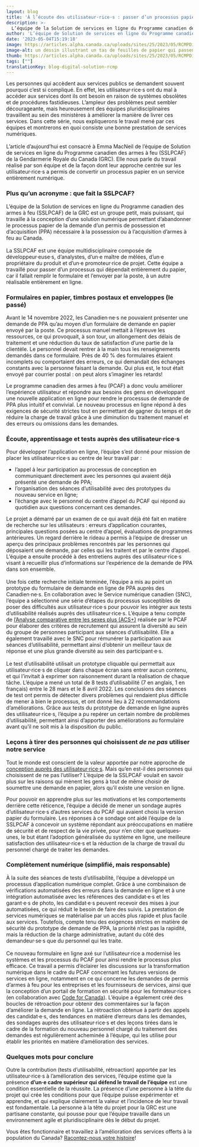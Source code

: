 ```yaml
---
layout: blog
title: 'À l’écoute des utilisateur·rice·s : passer d’un processus papier à un service numérique'
description: >-
  L’équipe de la Solution de services en ligne du Programme canadien des armes à feu de la GRC discute de ses travaux en cours et de la façon dont elle a appliqué une approche axée sur les utilisateur·rice·s pour transformer un processus sur papier en un service entièrement numérique.
author: 'L’équipe de Solution de services en ligne du Programme canadien des armes à feu (SSLPCAF) de la GRC'
date: '2023-05-04T15:19:18'
image: https://articles.alpha.canada.ca/uploads/sites/25/2023/05/RCMPDigitalServicesBlog_Blog_Post_FR-scaled.jpg
image-alt: un dessin illustrant un tas de feuilles de papier qui passent d’un dossier à un système numérique dans un ordinateur portable.
thumb: https://articles.alpha.canada.ca/uploads/sites/25/2023/05/RCMPDigitalServicesBlog_Blog_Post_FR-scaled.jpg
tags: [""]
translationKey: blog-digital-solution-rcmp
---
```


<p>Les personnes qui accèdent aux services publics se demandent souvent pourquoi c’est si compliqué. En effet, les utilisateur·rice·s ont du mal à accéder aux services dont ils ont besoin en raison de systèmes obsolètes et de procédures fastidieuses. L’ampleur des problèmes peut sembler décourageante, mais heureusement des équipes pluridisciplinaires travaillent au sein des ministères à améliorer la manière de livrer ces services. Dans cette série, nous expliquerons le travail mené par ces équipes et montrerons en quoi consiste une bonne prestation de services numériques.<br><br>L’article d’aujourd’hui est consacré à Emma MacNeil de l’équipe de Solution de services en ligne du Programme canadien des armes à feu (SSLPCAF) de la Gendarmerie Royale du Canada (GRC). Elle nous parle du travail réalisé par son équipe et de la façon dont leur approche centrée sur les utilisateur·rice·s a permis de convertir un processus papier en un service entièrement numérique.</p>



<h3 class="wp-block-heading" id="h-plus-qu-un-acronyme-que-fait-la-sslpcaf"><strong>Plus qu’un acronyme : que fait la SSLPCAF?</strong></h3>



<p>L’équipe de la Solution de services en ligne du Programme canadien des armes à feu (SSLPCAF) de la GRC est un groupe petit, mais puissant, qui travaille à la conception d’une solution numérique permettant d’abandonner le processus papier de la demande d’un permis de possession et d’acquisition (PPA) nécessaire à la possession ou à l’acquisition d’armes à feu au Canada.<br><br>La SSLPCAF est une équipe multidisciplinaire composée de développeur·euse·s, d’analystes, d’un·e maître de mêlées, d’un·e propriétaire du produit et d’un·e promoteur·rice de projet. Cette équipe a travaillé pour passer d’un processus qui dépendait entièrement du papier, car il fallait remplir le formulaire et l’envoyer par la poste, à un autre réalisable entièrement en ligne.</p>



<h3 class="wp-block-heading" id="h-formulaires-en-papier-timbres-postaux-et-enveloppes-le-passe"><strong>Formulaires en papier, timbres postaux et enveloppes (le passé)</strong></h3>



<p>Avant le 14 novembre 2022, les Canadien·ne·s ne pouvaient présenter une demande de PPA qu’au moyen d’un formulaire de demande en papier envoyé par la poste. Ce processus manuel mettait à l’épreuve les ressources, ce qui provoquait, à son tour, un allongement des délais de traitement et une réduction du taux de satisfaction d’une partie de la clientèle. Le personnel devait rentrer à la main tous les renseignements demandés dans ce formulaire. Près de 40 % des formulaires étaient incomplets ou comportaient des erreurs, ce qui demandait des échanges constants avec la personne faisant la demande. Qui plus est, le tout était envoyé par courrier postal : on peut alors s’imaginer les retards!</p>



<p>Le programme canadien des armes à feu (PCAF) a donc voulu améliorer l’expérience utilisateur et répondre aux besoins des gens en développant une nouvelle application en ligne pour rendre le processus de demande de PPA plus intuitif et convivial. Le nouveau processus en ligne répond à des exigences de sécurité strictes tout en permettant de gagner du temps et de réduire la charge de travail grâce à une diminution du traitement manuel et des erreurs ou omissions dans les demandes.</p>



<h3 class="wp-block-heading" id="h-ecoute-apprentissage-et-tests-aupres-des-utilisateur-rice-s"><strong>Écoute, apprentissage et tests auprès des utilisateur·rice·s</strong></h3>



<p>Pour développer l’application en ligne, l’équipe s’est donné pour mission de placer les utilisateur·rice·s au centre de leur travail par :&nbsp;</p>



<ul class="wp-block-list">
<li>l’appel à leur participation au processus de conception en communiquant directement avec les personnes qui avaient déjà présenté une demande de PPA;</li>



<li>l’organisation des séances d’utilisabilité avec des prototypes du nouveau service en ligne;</li>



<li>l’échange avec le personnel du centre d’appel du PCAF qui répond au quotidien aux questions concernant ces demandes.</li>
</ul>



<p>Le projet a démarré par un examen de ce qui avait déjà été fait en matière de recherche sur les utilisateurs : erreurs d’application courantes, principales questions posées au centre d’appel, évaluations de programmes antérieures. Un regard derrière le rideau a permis à l’équipe de dresser un aperçu des principaux problèmes rencontrés par les personnes qui déposaient une demande, par celles qui les traitent et par le centre d’appel. L’équipe a ensuite procédé à des entretiens auprès des utilisateur·rice·s visant à recueillir plus d’informations sur l’expérience de la demande de PPA dans son ensemble.<br><br>Une fois cette recherche initiale terminée, l’équipe a mis au point un prototype du formulaire de demande en ligne de PPA auprès des Canadien·ne·s. En collaboration avec le Service numérique canadien (SNC), l’équipe a sélectionné une série d’étapes du processus susceptibles de poser des difficultés aux utilisateur·rice·s pour pouvoir les intégrer aux tests d’utilisabilité réalisés auprès des utilisateur·rice·s. L’équipe a tenu compte de <a href="https://femmes-egalite-genres.canada.ca/fr/analyse-comparative-entre-sexes-plus/est-analyse-comparative-entre-sexes-plus.html" target="_blank" rel="noreferrer noopener">l’Analyse comparative entre les sexes plus (ACS+)</a> réalisée par le PCAF pour élaborer des critères de recrutement qui assurent la diversité au sein du groupe de personnes participant aux séances d’utilisabilité. Elle a également travaillé avec le SNC pour rémunérer la participation aux séances d’utilisabilité, permettant ainsi d’obtenir un meilleur taux de réponse et une plus grande diversité au sein des participant·e·s.<br><br>Le test d’utilisabilité utilisait un prototype cliquable qui permettait aux utilisateur·rice·s de cliquer dans chaque écran sans entrer aucun contenu, et qui l’invitait à exprimer son raisonnement durant la réalisation de chaque tâche. L’équipe a mené un total de 8 tests d’utilisabilité (7 en anglais, 1 en français) entre le 28 mars et le 8 avril 2022. Les conclusions des séances de test ont permis de détecter divers problèmes qui rendaient plus difficile de mener à bien le processus, et ont donné lieu à 22 recommandations d’améliorations. Grâce aux tests du prototype de demande en ligne auprès des utilisateur·rice·s, l’équipe a pu repérer un certain nombre de problèmes d’utilisabilité, permettant ainsi d’apporter des améliorations au formulaire avant qu’il ne soit mis à la disposition du public.</p>



<h3 class="wp-block-heading" id="h-lecons-a-tirer-des-personnes-qui-choisissent-de-ne-pas-utiliser-notre-service"><strong>Leçons à tirer des personnes qui choisissent <em>de ne pas </em>utiliser notre service</strong></h3>



<p>Tout le monde est conscient de la valeur apportée par notre approche de <a href="https://www.canada.ca/fr/gouvernement/systeme/gouvernement-numerique/normes-numeriques-gouvernement-canada.html" target="_blank" rel="noreferrer noopener">conception auprès des utilisateur·rice·s</a>. Mais qu’en est-il des personnes qui choisissent de ne pas l’utiliser? L’équipe de la SSLPCAF voulait en savoir plus sur les raisons qui mènent les gens à tout de même choisir de soumettre une demande en papier, alors qu’il existe une version en ligne. </p>



<p>Pour pouvoir en apprendre plus sur les motivations et les comportements derrière cette réticence, l’équipe a décidé de mener un sondage auprès d’utilisateur·rice·s d’autres services du PCAF qui avaient choisi la version papier du formulaire. Les réponses à ce sondage ont aidé l’équipe de la SSLPCAF à concevoir un système répondant aux préoccupations en matière de sécurité et de respect de la vie privée, pour n’en citer que quelques-unes, le but étant l’adoption généralisée du système en ligne, une meilleure satisfaction des utilisateur·rice·s et la réduction de la charge de travail du personnel chargé de traiter les demandes.</p>



<h3 class="wp-block-heading" id="h-completement-numerique-simplifie-mais-responsable"><strong>Complètement numérique (simplifié, mais responsable)</strong></h3>



<p>À la suite des séances de tests d’utilisabilité, l’équipe a développé un processus d’application numérique complet. Grâce à une combinaison de vérifications automatisées des erreurs dans la demande en ligne et à une intégration automatisée avec les références des candidat·e·s et les garant·e·s de photo, les candidat·e·s peuvent recevoir des mises à jour automatisées, ce qui réduit le besoin de faire des suivis. La prestation de services numériques se matérialise par un accès plus rapide et plus facile aux services. Toutefois, compte tenu des exigences strictes en matière de sécurité du prototype de demande de PPA, la priorité n’est pas la rapidité, mais la réduction de la charge administrative, autant du côté des demandeur·se·s que du personnel qui les traite.<br><br>Ce nouveau formulaire en ligne axé sur l’utilisateur·rice a modernisé les systèmes et les processus du PCAF pour ainsi rendre le processus plus efficace. Ce travail a permis d’éclairer les discussions sur la transformation numérique dans le cadre du PCAF concernant les futures versions de services en ligne, notamment en ce qui concerne les demandes de permis d’armes à feu pour les entreprises et les fournisseurs de services, ainsi que la conception d’un portail de formation en sécurité pour les formateur·rice·s (en collaboration avec <a href="https://codefor.ca/fr/" target="_blank" rel="noreferrer noopener">Code for Canada</a>). L’équipe a également créé des boucles de rétroaction pour obtenir des commentaires sur la façon d’améliorer la demande en ligne. La rétroaction obtenue à partir des appels des candidat·e·s, des tendances en matière d’erreurs dans les demandes, des sondages auprès des utilisateur·rice·s et des leçons tirées dans le cadre de la formation du nouveau personnel chargé du traitement des demandes est régulièrement acheminée à l’équipe, qui les utilise pour établir les priorités en matière d’amélioration des services.</p>



<h3 class="wp-block-heading" id="h-quelques-mots-pour-conclure"><strong>Quelques mots pour conclure</strong></h3>



<p>Outre la contribution (tests d’utilisabilité, rétroaction) apportée par les utilisateur·rice·s à l’amélioration des services, l’équipe estime que la présence <strong>d’un·e cadre supérieur qui défend le travail de l’équipe</strong> est une condition essentielle de la réussite. La présence d’une personne à la tête du projet qui crée les conditions pour que l’équipe puisse expérimenter et apprendre, et qui explique clairement la valeur et l’incidence de leur travail est fondamentale. La personne à la tête du projet pour la GRC est une partisane constante, qui pousse pour que l’équipe travaille dans un environnement agile et pluridisciplinaire dès le début du projet.</p>



<p>Vous êtes fonctionnaire et travaillez à l’amélioration des services offerts à la population du Canada? <a href="mailto:cds-snc@servicecanada.gc.ca" target="_blank" rel="noreferrer noopener">Racontez-nous votre histoire</a>!</p>

